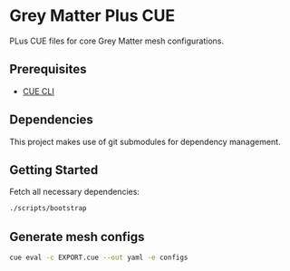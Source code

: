 # Grey Matter Plus CUE

PLus CUE files for core Grey Matter mesh configurations.

## Prerequisites

- [CUE CLI](https://cuelang.org/docs/install/)

## Dependencies

This project makes use of git submodules for dependency management.

## Getting Started

Fetch all necessary dependencies:

```sh
./scripts/bootstrap
```

## Generate mesh configs

```sh
cue eval -c EXPORT.cue --out yaml -e configs
```
